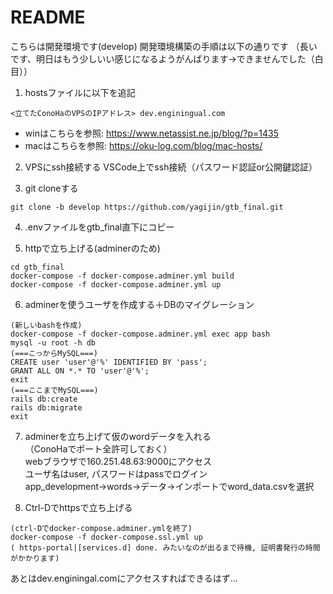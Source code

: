 # README
こちらは開発環境です(develop)
開発環境構築の手順は以下の通りです
（長いです、明日はもう少しいい感じになるようがんばります→できませんでした（白目）） 

1. hostsファイルに以下を追記 
``` 
<立てたConoHaのVPSのIPアドレス> dev.enginingual.com 
``` 
  - winはこちらを参照: https://www.netassist.ne.jp/blog/?p=1435 
  - macはこちらを参照: https://oku-log.com/blog/mac-hosts/ 

2. VPSにssh接続する 
VSCode上でssh接続（パスワード認証or公開鍵認証） 

3. git cloneする 
```
git clone -b develop https://github.com/yagijin/gtb_final.git
``` 

4. .envファイルをgtb_final直下にコピー

5. httpで立ち上げる(adminerのため) 
```
cd gtb_final
docker-compose -f docker-compose.adminer.yml build
docker-compose -f docker-compose.adminer.yml up
``` 

6. adminerを使うユーザを作成する＋DBのマイグレーション 
```
(新しいbashを作成)
docker-compose -f docker-compose.adminer.yml exec app bash 
mysql -u root -h db 
(===こっからMySQL===)
CREATE user 'user'@'%' IDENTIFIED BY 'pass'; 
GRANT ALL ON *.* TO 'user'@'%'; 
exit 
(===ここまでMySQL===) 
rails db:create 
rails db:migrate
exit
```

7. adminerを立ち上げて仮のwordデータを入れる  
（ConoHaでポート全許可しておく）  
webブラウザで160.251.48.63:9000にアクセス  
ユーザ名はuser, パスワードはpassでログイン  
app_development→words→データ→インポートでword_data.csvを選択 

8. Ctrl-Dでhttpsで立ち上げる 
```
(ctrl-Dでdocker-compose.adminer.ymlを終了)
docker-compose -f docker-compose.ssl.yml up
( https-portal|[services.d] done. みたいなのが出るまで待機, 証明書発行の時間がかかります)
``` 
 
あとはdev.enginingal.comにアクセスすればできるはず... 

